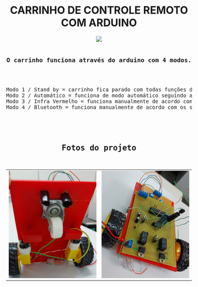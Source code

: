 <!-- README CARRO CONTROLADO POR CONTROLE REMOTO COM ARDUINO>
<!-- README IR CAR WITH ARDUINO -->

<h1 align="center"> CARRINHO DE CONTROLE REMOTO COM ARDUINO </h1>

<div align="center">
<img src = "https://media.giphy.com/media/DADPAT9e6NCLlsTBeK/giphy.gif">
</div>
<pre>
<h3 align="center">O carrinho funciona através do arduino com 4 modos.</h3>
<p align="justify">
Modo 1 / Stand by = carrinho fica parado com todas funções desligadas para poupar energia.
Modo 2 / Automático = funciona de modo automático seguindo a linha feita com fita isolante.
Modo 3 / Infra Vermelho = funciona manualmente de acordo com os sinais do controle remoto.
Modo 4 / Bluetooth = funciona manualmente de acordo com os sinais enviados pelo bluetooth.
</p>
    </pre>

<pre>
<h2 align="center">Fotos do projeto</h2>
</pre>
<table>
<tr>
<td>
        <img src = "https://github.com/VictorKashima/IR_CAR_ARUINO/blob/main/FOTOS%20DO%20PROJETO/Chassis.jpeg?raw=true" 
        alt="Foto do chassis"
        style="width:105%"
        >

<td>
        <img src = "https://github.com/VictorKashima/IR_CAR_ARUINO/blob/main/FOTOS%20DO%20PROJETO/Superior%20sem%20capota.jpeg?raw=true" 
        alt="Foto superior"
        style="width:105%"
        >
</tr>



